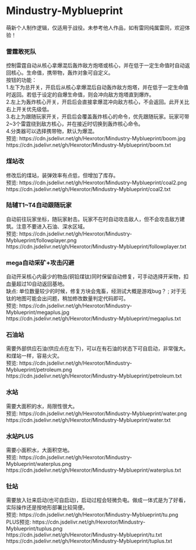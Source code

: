 # Mindustry-Myblueprint
萌新个人制作逻辑，仅适用于战役。未参考他人作品，如有雷同纯属雷同，欢迎体验！

<h3>雷霆敢死队</h3>
控制雷霆自动从核心拿爆混后轰炸敌方炮塔或核心，并在低于一定生命值时自动返回核心。生命值，携带物，轰炸对象可自定义。</br>
按钮的功能：</br>
1.左下为总开关，开启后从核心拿爆混后自动轰炸敌方炮塔，并在低于一定生命值时返回。若低于设定的自爆生命值，则会冲向敌方炮塔直到爆炸。</br>
2.左上为轰炸核心开关，开启后会直接拿爆混冲向敌方核心，不会返回。此开关比右上开关优先级低。</br>
3.右上为跟随玩家开关，开启后会覆盖轰炸核心的命令，优先跟随玩家。玩家可带2~3个雷霆绕到敌方核心，并在接近时切换到轰炸核心命令。</br>
4.分类器可以选择携带物，默认为爆混。</br>
预览: https://cdn.jsdelivr.net/gh/Hexrotor/Mindustry-Myblueprint/boom.jpg</br>
https://cdn.jsdelivr.net/gh/Hexrotor/Mindustry-Myblueprint/boom.txt

<h3>煤站改</h3>
修改后的煤站，装弹效率有点低，但增加了库存。</br>
预览: https://cdn.jsdelivr.net/gh/Hexrotor/Mindustry-Myblueprint/coal2.png</br>
https://cdn.jsdelivr.net/gh/Hexrotor/Mindustry-Myblueprint/coal2.txt

<h3>陆辅T1~T4自动跟随玩家</h3>
自动前往玩家坐标，随玩家射击。玩家不在时自动攻击敌人，但不会攻击敌方建筑。注意不要进入石油、深水区域。</br>
预览: https://cdn.jsdelivr.net/gh/Hexrotor/Mindustry-Myblueprint/followplayer.png</br>
https://cdn.jsdelivr.net/gh/Hexrotor/Mindustry-Myblueprint/followplayer.txt

<h3>mega自动采矿+攻击闪避</h3>
自动开采核心内最少的物品(铜铅煤钛)同时保留自动修复，可手动选择开采物，扣血量超过10自动返回基地。</br>
缺点: 单位数量较少的时候，修复方块会鬼畜，经测试大概是游戏bug？ ; 对于无钛的地图可能会出问题，稍加修改数量判定代码即可。</br>
预览: https://cdn.jsdelivr.net/gh/Hexrotor/Mindustry-Myblueprint/megaplus.jpg</br>
https://cdn.jsdelivr.net/gh/Hexrotor/Mindustry-Myblueprint/megaplus.txt

<h3>石油站</h3>
需要外部供应石油(供应点在左下)，可以在有石油的状态下可自启动，非常强大。和煤站一样，容易火灾。</br>
预览: https://cdn.jsdelivr.net/gh/Hexrotor/Mindustry-Myblueprint/petroleum.png</br>
https://cdn.jsdelivr.net/gh/Hexrotor/Mindustry-Myblueprint/petroleum.txt

<h3>水站</h3>
需要大面积的水，局限性很大。</br>
预览: https://cdn.jsdelivr.net/gh/Hexrotor/Mindustry-Myblueprint/water.png</br>
https://cdn.jsdelivr.net/gh/Hexrotor/Mindustry-Myblueprint/water.txt

<h3>水站PLUS</h3>
需要小面积水，大面积空地。</br>
预览: https://cdn.jsdelivr.net/gh/Hexrotor/Mindustry-Myblueprint/waterplus.png</br>
https://cdn.jsdelivr.net/gh/Hexrotor/Mindustry-Myblueprint/waterplus.txt

<h3>钍站</h3>
需要放入钍来启动(也可自启动)，启动过程会轻微负电。做成一体式是为了好看，实际操作还是按地形部署比较简便。</br>
预览: https://cdn.jsdelivr.net/gh/Hexrotor/Mindustry-Myblueprint/tu.png </br>
PLUS预览: https://cdn.jsdelivr.net/gh/Hexrotor/Mindustry-Myblueprint/tuplus.png</br>
https://cdn.jsdelivr.net/gh/Hexrotor/Mindustry-Myblueprint/tu.txt</br>
https://cdn.jsdelivr.net/gh/Hexrotor/Mindustry-Myblueprint/tuplus.txt
